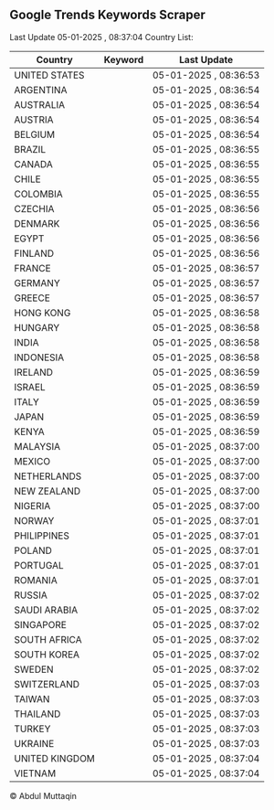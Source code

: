 
## Google Trends Keywords Scraper

Last Update 05-01-2025 , 08:37:04
Country List:

| Country | Keyword | Last Update |
| --- | --- | --- |
| UNITED STATES |  | 05-01-2025 , 08:36:53 |
| ARGENTINA |  | 05-01-2025 , 08:36:54 |
| AUSTRALIA |  | 05-01-2025 , 08:36:54 |
| AUSTRIA |  | 05-01-2025 , 08:36:54 |
| BELGIUM |  | 05-01-2025 , 08:36:54 |
| BRAZIL |  | 05-01-2025 , 08:36:55 |
| CANADA |  | 05-01-2025 , 08:36:55 |
| CHILE |  | 05-01-2025 , 08:36:55 |
| COLOMBIA |  | 05-01-2025 , 08:36:55 |
| CZECHIA |  | 05-01-2025 , 08:36:56 |
| DENMARK |  | 05-01-2025 , 08:36:56 |
| EGYPT |  | 05-01-2025 , 08:36:56 |
| FINLAND |  | 05-01-2025 , 08:36:56 |
| FRANCE |  | 05-01-2025 , 08:36:57 |
| GERMANY |  | 05-01-2025 , 08:36:57 |
| GREECE |  | 05-01-2025 , 08:36:57 |
| HONG KONG |  | 05-01-2025 , 08:36:58 |
| HUNGARY |  | 05-01-2025 , 08:36:58 |
| INDIA |  | 05-01-2025 , 08:36:58 |
| INDONESIA |  | 05-01-2025 , 08:36:58 |
| IRELAND |  | 05-01-2025 , 08:36:59 |
| ISRAEL |  | 05-01-2025 , 08:36:59 |
| ITALY |  | 05-01-2025 , 08:36:59 |
| JAPAN |  | 05-01-2025 , 08:36:59 |
| KENYA |  | 05-01-2025 , 08:36:59 |
| MALAYSIA |  | 05-01-2025 , 08:37:00 |
| MEXICO |  | 05-01-2025 , 08:37:00 |
| NETHERLANDS |  | 05-01-2025 , 08:37:00 |
| NEW ZEALAND |  | 05-01-2025 , 08:37:00 |
| NIGERIA |  | 05-01-2025 , 08:37:00 |
| NORWAY |  | 05-01-2025 , 08:37:01 |
| PHILIPPINES |  | 05-01-2025 , 08:37:01 |
| POLAND |  | 05-01-2025 , 08:37:01 |
| PORTUGAL |  | 05-01-2025 , 08:37:01 |
| ROMANIA |  | 05-01-2025 , 08:37:01 |
| RUSSIA |  | 05-01-2025 , 08:37:02 |
| SAUDI ARABIA |  | 05-01-2025 , 08:37:02 |
| SINGAPORE |  | 05-01-2025 , 08:37:02 |
| SOUTH AFRICA |  | 05-01-2025 , 08:37:02 |
| SOUTH KOREA |  | 05-01-2025 , 08:37:02 |
| SWEDEN |  | 05-01-2025 , 08:37:02 |
| SWITZERLAND |  | 05-01-2025 , 08:37:03 |
| TAIWAN |  | 05-01-2025 , 08:37:03 |
| THAILAND |  | 05-01-2025 , 08:37:03 |
| TURKEY |  | 05-01-2025 , 08:37:03 |
| UKRAINE |  | 05-01-2025 , 08:37:03 |
| UNITED KINGDOM |  | 05-01-2025 , 08:37:04 |
| VIETNAM |  | 05-01-2025 , 08:37:04 |

© Abdul Muttaqin
